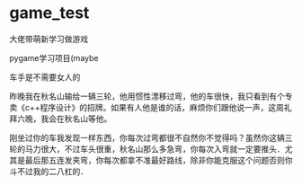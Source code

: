 # game_test
大佬带萌新学习做游戏

pygame学习项目(maybe

车手是不需要女人的

昨晚我在秋名山输给一辆三轮，他用惯性漂移过弯，他的车很快，我只看到有个专卖《c++程序设计》的招牌。如果有人他是谁的话，麻烦你们跟他说一声，这周礼拜六晚，我会在秋名山等他。

刚坐过你的车我发现一样东西，你每次过弯都很不自然你不觉得吗？虽然你这辆三轮的马力很大，不过车头很重，秋名山那么多急弯，你每次入弯就一定要推头．尤其是最后那五连发夹弯，你每次都拿不准最好路线，除非你能克服这个问题否则你斗不过我的二八杠的．